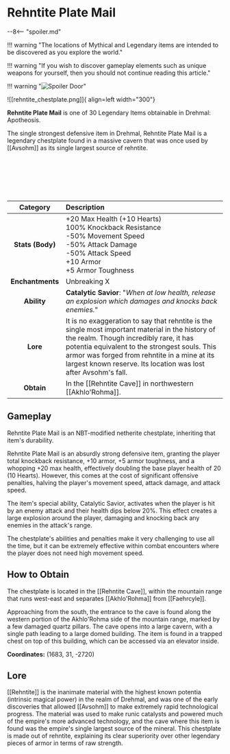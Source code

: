 # Rehntite Plate Mail

--8<-- "spoiler.md"

!!! warning "The locations of Mythical and Legendary items are intended to be discovered as you explore the world."

!!! warning "If you wish to discover gameplay elements such as unique weapons for yourself, then you should not continue reading this article."

!!! warning "![Spoiler Door](/assets/img/spoiler_door.png)"

![[rehntite_chestplate.png]]{ align=left width="300"}

**Rehntite Plate Mail** is one of 30 Legendary Items obtainable in Drehmal: Apotheosis.

The single strongest defensive item in Drehmal, Rehntite Plate Mail is a legendary chestplate found in a massive cavern that was once used by [[Avsohm]] as its single largest source of rehntite.

<br> <br> <br> <br> <br>

| Category | Description |
|:--------------------------------:|:-----------------------------------------------------------------------------------------------------------------------------------------------------------------------------|
| **Stats (Body)**              | +20 Max Health (+10 Hearts) <br> 100% Knockback Resistance <br> -50% Movement Speed <br> -50% Attack Damage <br> -50% Attack Speed <br> +10 Armor <br> +5 Armor Toughness        |
| **Enchantments**              | Unbreaking X  |
| **Ability**                   | **Catalytic Savior**: "*When at low health, release an explosion which damages and knocks back enemies.*" |
| **Lore**                      | It is no exaggeration to say that rehntite is the single most important material in the history of the realm. Though incredibly rare, it has potentia equivalent to the strongest souls. This armor was forged from rehntite in a mine at its largest known reserve. Its location was lost after Avsohm's fall. |
| **Obtain**                    | In the [[Rehntite Cave]] in northwestern [[Akhlo'Rohma]].   | 

## Gameplay
Rehntite Plate Mail is an NBT-modified netherite chestplate, inheriting that item's durability.

Rehntite Plate Mail is an absurdly strong defensive item, granting the player total knockback resistance, +10 armor, +5 armor toughness, and a whopping +20 max health, effectively doubling the base player health of 20 (10 Hearts). However, this comes at the cost of significant offensive penalties, halving the player's movement speed, attack damage, and attack speed. 

The item's special ability, Catalytic Savior, activates when the player is hit by an enemy attack and their health dips below 20%. This effect creates a large explosion around the player, damaging and knocking back any enemies in the attack's range.

The chestplate's abilities and penalties make it very challenging to use all the time, but it can be extremely effective within combat encounters where the player does not need high movement speed.

## How to Obtain
The chestplate is located in the [[Rehntite Cave]], within the mountain range that runs west-east and separates [[Akhlo'Rohma]] from [[Faehrcyle]].

Approaching from the south, the entrance to the cave is found along the western portion of the Akhlo'Rohma side of the mountain range, marked by a few damaged quartz pillars. The cave opens into a large cavern, with a single path leading to a large domed building. The item is found in a trapped chest on top of this building, which can be accessed via an elevator inside.

**Coordinates:** (1683, 31, -2720)

## Lore
[[Rehntite]] is the inanimate material with the highest known potentia (intrinsic magical power) in the realm of Drehmal, and was one of the early discoveries that allowed [[Avsohm]] to make extremely rapid technological progress. The material was used to make runic catalysts and powered much of the empire's more advanced technology, and the cave where this item is found was the empire's single largest source of the mineral. This chestplate is made out of rehntite, explaining its clear superiority over other legendary pieces of armor in terms of raw strength.
